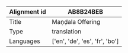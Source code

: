 |Alignment id | AB8B24BEB
| --- | --- 
|Title | Maṇḍala Offering 
|Type | translation
|Languages | ['en', 'de', 'es', 'fr', 'bo']